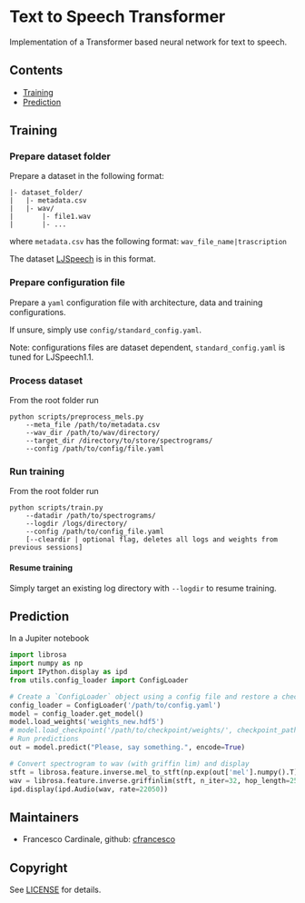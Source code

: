 # Text to Speech Transformer
Implementation of a Transformer based neural network for text to speech.

## Contents
- [Training](#training)
- [Prediction](#prediction-wip)

## Training
### Prepare dataset folder
Prepare a dataset in the following format:
```
|- dataset_folder/
|   |- metadata.csv
|   |- wav/
|       |- file1.wav
|       |- ...
```
where `metadata.csv` has the following format: 
``` wav_file_name|trascription ```

The dataset [LJSpeech](https://keithito.com/LJ-Speech-Dataset/) is in this format.

### Prepare configuration file
Prepare a ```yaml``` configuration file with architecture, data and training configurations.

If unsure, simply use ```config/standard_config.yaml```.

Note: configurations files are dataset dependent, ```standard_config.yaml``` is tuned for LJSpeech1.1.

### Process dataset
From the root folder run
```
python scripts/preprocess_mels.py 
    --meta_file /path/to/metadata.csv 
    --wav_dir /path/to/wav/directory/
    --target_dir /directory/to/store/spectrograms/
    --config /path/to/config/file.yaml
```
### Run training
From the root folder run
```
python scripts/train.py
    --datadir /path/to/spectrograms/
    --logdir /logs/directory/
    --config /path/to/config_file.yaml
    [--cleardir | optional flag, deletes all logs and weights from previous sessions]
```
#### Resume training
Simply target an existing log directory with ```--logdir``` to resume training.

## Prediction
In a Jupiter notebook
```python
import librosa
import numpy as np
import IPython.display as ipd
from utils.config_loader import ConfigLoader

# Create a `ConfigLoader` object using a config file and restore a checkpoint or directly load a weights file
config_loader = ConfigLoader('/path/to/config.yaml')
model = config_loader.get_model()
model.load_weights('weights_new.hdf5')
# model.load_checkpoint('/path/to/checkpoint/weights/', checkpoint_path=None) # optional: specify checkpoint file
# Run predictions
out = model.predict("Please, say something.", encode=True)

# Convert spectrogram to wav (with griffin lim) and display
stft = librosa.feature.inverse.mel_to_stft(np.exp(out['mel'].numpy().T), sr=22050, n_fft=1024, power=1, fmin=0, fmax=8000) 
wav = librosa.feature.inverse.griffinlim(stft, n_iter=32, hop_length=256, win_length=1024)
ipd.display(ipd.Audio(wav, rate=22050))
```

## Maintainers

* Francesco Cardinale, github: [cfrancesco](https://github.com/cfrancesco)

## Copyright

See [LICENSE](LICENSE) for details.